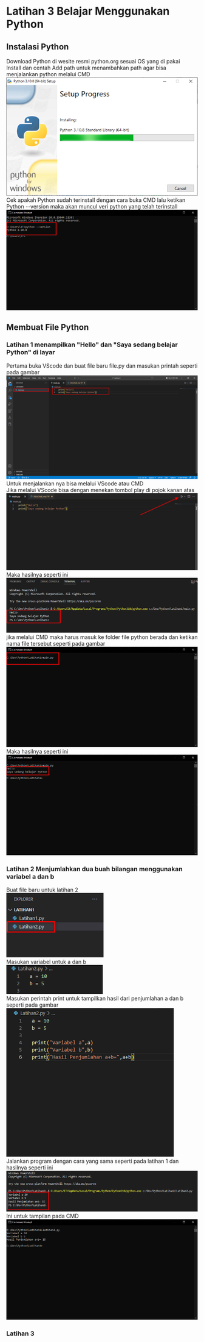 # Latihan 3 Belajar Menggunakan Python

## Instalasi Python
Download Python di wesite resmi python.org sesuai OS yang di pakai <br />
Install dan centah Add path untuk menambahkan path agar bisa menjalankan python melalui CMD
![Gambar 1](screnshoot/ss1.png)<br />
Cek apakah Python sudah terinstall dengan cara buka CMD lalu ketikan Python --version maka akan muncul veri python yang telah terinstall
![Gambar 2](screnshoot/ss2.png)


## Membuat File Python
### Latihan 1 menampilkan "Hello" dan "Saya sedang belajar Python" di layar
Pertama buka VScode dan buat file baru file.py dan masukan printah seperti pada gambar
![Gambar 3](screnshoot/ss3.png)
Untuk menjalankan nya bisa melalui VScode atau CMD <br />
Jika melalui VScode bisa dengan menekan tombol play di pojok kanan atas
![Gambar 4](screnshoot/ss4.png)
Maka hasilnya seperti ini
![Gambar 5](screnshoot/ss5.png)
jika melalui CMD maka harus masuk ke folder file python berada dan ketikan nama file tersebut seperti pada gambar
![Gambar 6](screnshoot/ss6.png)
Maka hasilnya seperti ini
![Gambar 7](screnshoot/ss7.png)
### Latihan 2 Menjumlahkan dua buah bilangan menggunakan variabel a dan b
Buat file baru untuk latihan 2 <br />
![Gambar 8](screnshoot/ss8.png) <br />
Masukan variabel untuk a dan b<br />
![Gambar 9](screnshoot/ss9.png)<br />
Masukan perintah print untuk tampilkan hasil dari penjumlahan a dan b seperti pada gambar <br />
![Gambar 10](screnshoot/ss10.png)<br />
Jalankan program dengan cara yang sama seperti pada latihan 1 dan hasilnya seperti ini<br />
![Gambar 11](screnshoot/ss11.png)<br />
Ini untuk tampilan pada CMD<br />
![Gambar 12](screnshoot/ss12.png)<br />
### Latihan 3 









